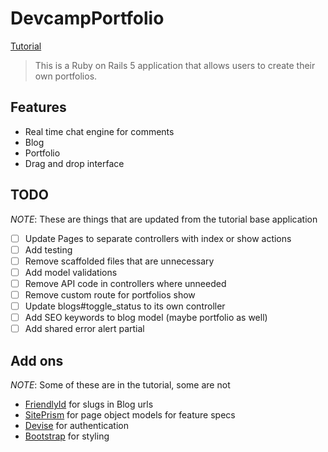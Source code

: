 # DevcampPortfolio

[Tutorial](https://www.udemy.com/professional-rails-5-development-course)

> This is a Ruby on Rails 5 application that allows users to create their own
portfolios.

## Features

- Real time chat engine for comments
- Blog
- Portfolio
- Drag and drop interface

## TODO

*NOTE*: These are things that are updated from the tutorial base application

- [ ] Update Pages to separate controllers with index or show actions
- [ ] Add testing
- [ ] Remove scaffolded files that are unnecessary
- [ ] Add model validations
- [ ] Remove API code in controllers where unneeded
- [ ] Remove custom route for portfolios show
- [ ] Update blogs#toggle_status to its own controller
- [ ] Add SEO keywords to blog model (maybe portfolio as well)
- [ ] Add shared error alert partial

## Add ons

*NOTE*: Some of these are in the tutorial, some are not

- [FriendlyId](https://github.com/norman/friendly_id) for slugs in Blog urls
- [SitePrism](https://github.com/natritmeyer/site_prism) for page object models
  for feature specs
- [Devise](https://github.com/plataformatec/devise) for authentication
- [Bootstrap](https://github.com/twbs/bootstrap-rubygem) for styling
